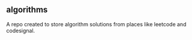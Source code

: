 ## algorithms

A repo created to store algorithm solutions from places like leetcode and codesignal.
